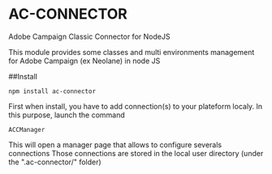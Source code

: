 # AC-CONNECTOR
Adobe Campaign Classic Connector for NodeJS

This module provides some classes and multi environments management for Adobe Campaign (ex Neolane) in node JS

##Install
```
npm install ac-connector
```


First when install, you have to add connection(s) to your plateform localy.
In this purpose, launch the command
```
ACCManager
```

This will open a manager page that allows to configure severals connections
Those connections are stored in the local user directory (under the ".ac-connector/" folder)